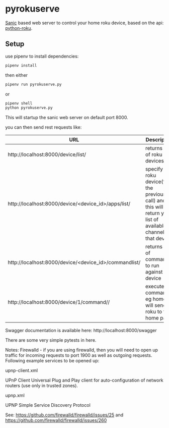 # pyrokuserve
[Sanic](https://github.com/huge-success/sanic) based web server to control your home roku device, based on the api: [python-roku](https://github.com/jcarbaugh/python-roku).

## Setup
use pipenv to install dependencies:
```bash
pipenv install
```
then  either 
```bash
pipenv run pyrokuserve.py
```
or 
```bash
pipenv shell
python pyrokuserve.py
```

This will startup the sanic web server on default port 8000. 

you can then send rest requests like:

|URL|Description|
|---|-----------|
|http://localhost:8000/device/list/  | returns list of roku devices |
|http://localhost:8000/device/<device_id>/apps/list/ | specify the roku device(from the previous call) and this will return you list of available channels on that device|
|http://localhost:8000/device/<device_id>/commandlist/ | returns list of commands to run against the device |
|http://localhost:8000/device/1/command/<command>/ | execute the command, eg home will send roku to the home page |

Swagger documentation is available here: 
http://localhost:8000/swagger

There are some very simple pytests in here.


Notes: 
Firewalld - if you are using firewalld, then you will need to open up traffic for incoming requests to port 1900 as well as outgoing requests. Following example services to be opened up: 

upnp-client.xml
<?xml version="1.0" encoding="utf-8"?>
<service>
  <short>UPnP Client</short>
  <description>Universal Plug and Play client for auto-configuration of network routers (use only in trusted zones).</description>
  <source-port port="1900" protocol="udp"/>
</service>

upnp.xml
<?xml version="1.0" encoding="utf-8"?>
<service>
  <short>UPNP</short>
  <description>Simple Service Discovery Protocol</description>
  <port protocol="udp" port="1900"/>
  <destination ipv4="239.255.255.250" ipv6="ff02::c" />
</service>

See: https://github.com/firewalld/firewalld/issues/25
and 
https://github.com/firewalld/firewalld/issues/260

